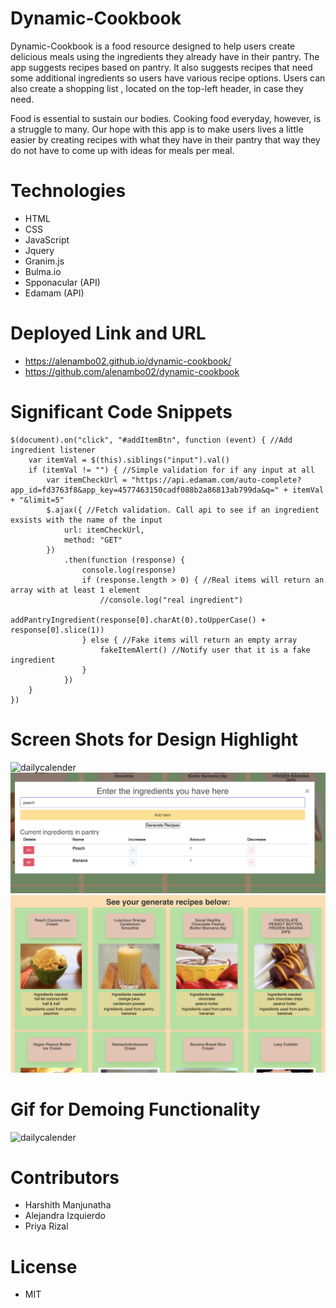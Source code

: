 # Dynamic-Cookbook
Dynamic-Cookbook is a food resource designed to help users create delicious meals using the ingredients they already have in their pantry. The app suggests recipes based on pantry. It also suggests recipes that need some additional ingredients so users have various recipe options. Users can also create a shopping list , located on the top-left header, in case they need. 

Food is essential to sustain our bodies. Cooking food everyday, however, is a struggle to many. Our hope with this app is to make users lives a little easier by creating recipes with what they have in their pantry that way they do not have to come up with ideas for meals per meal. 

# Technologies
- HTML
- CSS
- JavaScript
- Jquery
- Granim.js
- Bulma.io
- Spponacular (API)
- Edamam (API)

# Deployed Link and URL

- https://alenambo02.github.io/dynamic-cookbook/
- https://github.com/alenambo02/dynamic-cookbook

# Significant Code Snippets

``` 
$(document).on("click", "#addItemBtn", function (event) { //Add ingredient listener
    var itemVal = $(this).siblings("input").val()
    if (itemVal != "") { //Simple validation for if any input at all
        var itemCheckUrl = "https://api.edamam.com/auto-complete?app_id=fd3763f8&app_key=4577463150cadf088b2a86813ab799da&q=" + itemVal + "&limit=5"
        $.ajax({ //Fetch validation. Call api to see if an ingredient exsists with the name of the input
            url: itemCheckUrl,
            method: "GET"
        })
            .then(function (response) {
                console.log(response)
                if (response.length > 0) { //Real items will return an array with at least 1 element
                    //console.log("real ingredient")
                    addPantryIngredient(response[0].charAt(0).toUpperCase() + response[0].slice(1))
                } else { //Fake items will return an empty array
                    fakeItemAlert() //Notify user that it is a fake ingredient
                }
            })
    }
})

```

# Screen Shots for Design Highlight

![dailycalender](./images/1.png)
![dailycalender](./images/2.png)
![dailycalender](./images/3.png)

# Gif for Demoing Functionality

![dailycalender](./images/4.gif)

# Contributors

- Harshith Manjunatha
- Alejandra Izquierdo 
- Priya Rizal 


# License

- MIT
